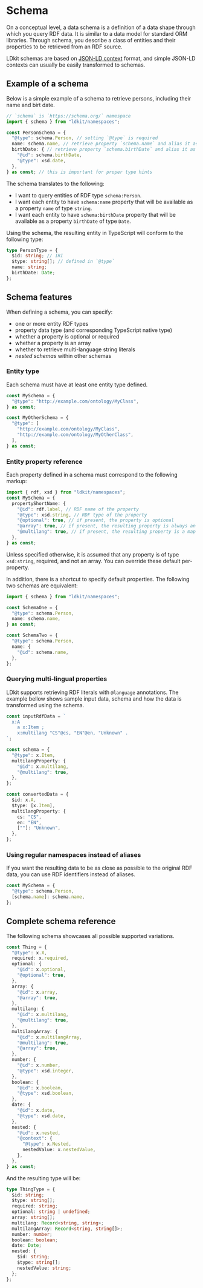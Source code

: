 # Schema

On a conceptual level, a data schema is a definition of a data shape through
which you query RDF data. It is similar to a data model for standard ORM
libraries. Through schema, you describe a class of entities and their properties
to be retrieved from an RDF source.

LDkit schemas are based on
[JSON-LD context](https://json-ld.org/spec/latest/json-ld/) format, and simple
JSON-LD contexts can usually be easily transformed to schemas.

## Example of a schema

Below is a simple example of a schema to retrieve persons, including their name
and birt date.

```ts
// `schema` is `https://schema.org/` namespace
import { schema } from "ldkit/namespaces";

const PersonSchema = {
  "@type": schema.Person, // setting `@type` is required
  name: schema.name, // retrieve property `schema.name` and alias it as `name`
  birthDate: { // retrieve property `schema.birthDate` and alias it as `birthDate`
    "@id": schema.birthDate,
    "@type": xsd.date,
  },
} as const; // this is important for proper type hints
```

The schema translates to the following:

- I want to query entities of RDF type `schema:Person`.
- I want each entity to have `schema:name` property that will be available as a
  property `name` of type `string`.
- I want each entity to have `schema:birthDate` property that will be available
  as a property `birthDate` of type `Date`.

Using the schema, the resulting entity in TypeScript will conform to the
following type:

```ts
type PersonType = {
  $id: string; // IRI
  $type: string[]; // defined in `@type`
  name: string;
  birthDate: Date;
};
```

## Schema features

When defining a schema, you can specify:

- one or more entity RDF types
- property data type (and corresponding TypeScript native type)
- whether a property is optional or required
- whether a property is an array
- whether to retrieve multi-language string literals
- _nested schemas_ within other schemas

### Entity type

Each schema must have at least one entity type defined.

```ts
const MySchema = {
  "@type": "http://example.com/ontology/MyClass",
} as const;

const MyOtherSchema = {
  "@type": [
    "http://example.com/ontology/MyClass",
    "http://example.com/ontology/MyOtherClass",
  ],
} as const;
```

### Entity property reference

Each property defined in a schema must correspond to the following markup:

```ts
import { rdf, xsd } from "ldkit/namespaces";
const MySchema = {
  propertyShortName: {
    "@id": rdf.label, // RDF name of the property
    "@type": xsd.string, // RDF type of the property
    "@optional": true, // if present, the property is optional
    "@array": true, // if present, the resulting property is always an array
    "@multilang": true, // if present, the resulting property is a map of languages and literals
  },
} as const;
```

Unless specified otherwise, it is assumed that any property is of type
`xsd:string`, required, and not an array. You can override these default
per-property.

In addition, there is a shortcut to specify default properties. The following
two schemas are equivalent:

```ts
import { schema } from "ldkit/namespaces";

const SchemaOne = {
  "@type": schema.Person,
  name: schema.name,
} as const;

const SchemaTwo = {
  "@type": schema.Person,
  name: {
    "@id": schema.name,
  },
};
```

### Querying multi-lingual properties

LDkit supports retrieving RDF literals with `@language` annotations. The example
bellow shows sample input data, schema and how the data is transformed using the
schema.

```ts
const inputRdfData = `
  x:A
    a x:Item ;
    x:multilang "CS"@cs, "EN"@en, "Unknown" .
`;

const schema = {
  "@type": x.Item,
  multilangProperty: {
    "@id": x.multilang,
    "@multilang": true,
  },
};

const convertedData = {
  $id: x.A,
  $type: [x.Item],
  multilangProperty: {
    cs: "CS",
    en: "EN",
    [""]: "Unknown",
  },
};
```

### Using regular namespaces instead of aliases

If you want the resulting data to be as close as possible to the original RDF
data, you can use RDF identifiers instead of aliases.

```ts
const MySchema = {
  "@type": schema.Person,
  [schema.name]: schema.name,
};
```

## Complete schema reference

The following schema showcases all possible supported variations.

```ts
const Thing = {
  "@type": x.X,
  required: x.required,
  optional: {
    "@id": x.optional,
    "@optional": true,
  },
  array: {
    "@id": x.array,
    "@array": true,
  },
  multilang: {
    "@id": x.multilang,
    "@multilang": true,
  },
  multilangArray: {
    "@id": x.multilangArray,
    "@multilang": true,
    "@array": true,
  },
  number: {
    "@id": x.number,
    "@type": xsd.integer,
  },
  boolean: {
    "@id": x.boolean,
    "@type": xsd.boolean,
  },
  date: {
    "@id": x.date,
    "@type": xsd.date,
  },
  nested: {
    "@id": x.nested,
    "@context": {
      "@type": x.Nested,
      nestedValue: x.nestedValue,
    },
  },
} as const;
```

And the resulting type will be:

```ts
type ThingType = {
  $id: string;
  $type: string[];
  required: string;
  optional: string | undefined;
  array: string[];
  multilang: Record<string, string>;
  multilangArray: Record<string, string[]>;
  number: number;
  boolean: boolean;
  date: Date;
  nested: {
    $id: string;
    $type: string[];
    nestedValue: string;
  };
};
```
